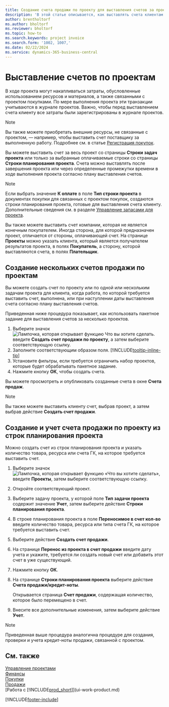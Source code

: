 ```yaml
---
title: Создание счета продажи по проекту для выставления счетов за проект
description: 'В этой статье описывается, как выставлять счета клиентам за расходы на проект по мере выполнения проекта и накопления затрат.'
author: brentholtorf
ms.author: bholtorf
ms.reviewer: bholtorf
ms.topic: how-to
ms.search.keywords: project invoice
ms.search.form: '1002, 1007,'
ms.date: 02/22/2024
ms.service: dynamics-365-business-central
---
```

# <a name="invoice-projects"></a>Выставление счетов по проектам

В ходе проекта могут накапливаться затраты, обусловленные использованием ресурсов и материалов, а также связанными с проектом покупками. По мере выполнения проекта эти транзакции учитываются в журнале проектов. Важно, чтобы перед выставлением счета клиенту все затраты были зарегистрированы в журнале проектов.

> [!NOTE]
> Вы также можете приобретать внешние ресурсы, не связанные с проектом, — например, чтобы выставить счет поставщику за выполненную работу. Подробнее см. в статье [Регистрация покупок](purchasing-how-record-purchases.md).

Вы можете выставить счет за весь проект со страницы **Строки задач проекта** или только за выбранные оплачиваемые строки со страницы **Строки планирования проекта**. Счета можно выставлять после завершения проекта или через определенные промежутки времени в ходе выполнения проекта согласно плану выставления счетов.

> [!NOTE]  
> Если выбрать значение **К оплате** в поле **Тип строки проекта** в документах покупки для связанных с проектом покупок, создаются строки планирования проекта, готовые для выставления счета клиенту. Дополнительные сведения см. в разделе [Управление запасами для проекта](projects-how-manage-project-supplies.md).

Вы также можете выставить счет компании, которая не является конечным покупателем. Иногда сторона, для которой предназначен проект, отличается от стороны, оплачивающей счет. На странице **Проекты** можно указать клиента, который является получателем результатов проекта, в полях **Покупатель**, а сторону, которой выставляются счета, в полях **Плательщик**.

## <a name="to-create-multiple-project-sales-invoices"></a>Создание нескольких счетов продажи по проектам

Вы можете создать счет по проекту или по одной или нескольким задачам проекта для клиента, когда работа, по которой требуется выставить счет, выполнена, или при наступлении даты выставления счета согласно плану выставления счетов.

Приведенная ниже процедура показывает, как использовать пакетное задание для выставления счетов за несколько проектов.  

1. Выберите значок ![Лампочка, которая открывает функцию Что вы хотите сделать.](media/ui-search/search_small.png "Что вы хотите сделать") введите **Создать счет продажи по проекту**, а затем выберите соответствующую ссылку.  
2. Заполните соответствующим образом поля. [!INCLUDE[tooltip-inline-tip](includes/tooltip-inline-tip_md.md)]
3. Установите фильтры, если требуется ограничить набор проектов, которые будет обрабатывать пакетное задание.
4. Нажмите кнопку **ОК**, чтобы создать счета.  

Вы можете просмотреть и опубликовать созданные счета в окне **Счета продаж**.

> [!NOTE]
> Вы также можете выставить клиенту счет, выбрав проект, а затем выбрав действие **Создать счет продажи**. 

## <a name="to-create-and-post-project-sales-invoice-from-project-planning-lines"></a>Создание и учет счета продажи по проекту из строк планирования проекта

Можно создать счет из строк планирования проекта и указать количество товара, ресурса или счета ГК, на которое требуется выставить счет.

1. Выберите значок ![Лампочка, которая открывает функцию «Что вы хотите сделать»](media/ui-search/search_small.png "Что вы хотите сделать"), введите **Проекты**, затем выберите соответствующую ссылку.
2. Откройте соответствующий проект.
3. Выберите задачу проекта, у которой поле **Тип задачи проекта** содержит значение **Учет**, затем выберите действие **Строки планирования проекта**.  
4. В строке планирования проекта в поле **Переносимое в счет кол-во** введите количество товара, ресурса или типа счета ГК, на которое требуется выставить счет.  
5. Выберите действие **Создать счет продажи**.
6. На странице **Перенос из проекта в счет продажи** введите дату учета и укажите, требуется ли создать новый счет или добавить этот счет в уже существующий.
7. Нажмите кнопку **ОК**.  
8. На странице **Строки планирования проекта** выберите действие **Счета продажи/кредит-ноты**.

    Открывается страница **Счет продажи**, содержащая количество, которое было перемещено в счет.
9. Внесите все дополнительные изменения, затем выберите действие **Учет**.

> [!NOTE]  
> Приведенная выше процедура аналогична процедуре для создания, проверки и учета кредит-ноты продажи, связанной с проектом.

## <a name="see-also"></a>См. также

[Управление проектами](projects-manage-projects.md)  
[Финансы](finance.md)  
[Покупки](purchasing-manage-purchasing.md)  
[Продажи](sales-manage-sales.md)  
[Работа с [!INCLUDE[prod_short](includes/prod_short.md)]](ui-work-product.md)  

[!INCLUDE[footer-include](includes/footer-banner.md)]
